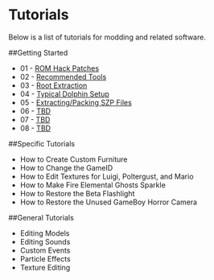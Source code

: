 # Tutorials 
Below is a list of tutorials for modding and related software.

##Getting Started

- 01 - [ROM Hack Patches](tutorials/01_Patches.md)
- 02 - [Recommended Tools](tutorials/02_Recommended_Tools.md)
- 03 - [Root Extraction](tutorials/03_Root_Extraction.md)
- 04 - [Typical Dolphin Setup](tutorials/04_Dolphin_Setup.md)
- 05 - [Extracting/Packing SZP Files](tutorials/05_SZP_Files.md)
- 06 - [TBD](tutorials/06_TBD.md)
- 07 - [TBD](tutorials/07_TBD.md)
- 08 - [TBD](tutorials/08_TBD.md)

##Specific Tutorials

- How to Create Custom Furniture
- How to Change the GameID
- How to Edit Textures for Luigi, Poltergust, and Mario
- How to Make Fire Elemental Ghosts Sparkle
- How to Restore the Beta Flashlight
- How to Restore the Unused GameBoy Horror Camera

##General Tutorials

- Editing Models
- Editing Sounds
- Custom Events
- Particle Effects
- Texture Editing




